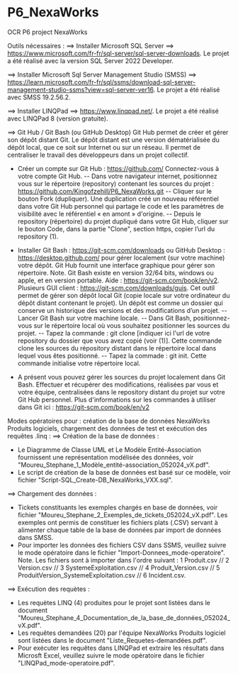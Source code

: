 # P6_NexaWorks
OCR P6 project NexaWorks

Outils nécessaires : 
==> Installer Microsoft SQL Server ==> https://www.microsoft.com/fr-fr/sql-server/sql-server-downloads. Le projet a été réalisé avec la version SQL Server 2022 Developer.

==> Installer Microsoft Sql Server Management Studio (SMSS) ==> https://learn.microsoft.com/fr-fr/sql/ssms/download-sql-server-management-studio-ssms?view=sql-server-ver16. Le projet a été réalisé avec SMSS 19.2.56.2.
  
==> Installer LINQPad ==> https://www.linqpad.net/.
Le projet a été réalisé avec LINQPad 8 (version gratuite).

==> Git Hub / Git Bash (ou GitHub Desktop)
Git Hub permet de créer et gérer son dépôt distant Git. Le dépôt distant est une version dématérialisée du dépôt local, que ce soit sur Internet ou sur un réseau. Il permet de centraliser le travail des développeurs dans un projet collectif.
- Créer un compte sur Git Hub : https://github.com/
 Connectez-vous à votre compte Git Hub.
-- Dans votre navigateur internet, positionnez vous sur le répertoire (repository) contenant les sources du projet : https://github.com/Kingofzehill/P6_NexaWorks.git
-- Cliquer sur le bouton Fork (dupliquer). Une duplication créé un nouveau référentiel dans votre Git Hub personnel qui partage le code et les paramètres de visibilité avec le référentiel « en amont » d'origine.
-- Depuis le repository (répertoire) du projet dupliqué dans votre Git Hub, cliquer sur le bouton Code, dans la partie "Clone", section https, copier l’url du repository (1).

- Installer Git Bash : https://git-scm.com/downloads ou GitHub Desktop : https://desktop.github.com/ pour gérer localement (sur votre machine) votre dépôt. Git Hub fournit une interface graphique pour gérer son répertoire.
Note. Git Bash existe en version 32/64 bits, windows ou apple, et en version portable. Aide : https://git-scm.com/book/en/v2. Plusieurs GUI client : https://git-scm.com/downloads/guis.
Cet outil permet de gérer son dépôt local Git (copie locale sur votre ordinateur du dépôt distant contenant le projet). Un dépôt est comme un dossier qui conserve un historique des versions et des modifications d’un projet. 
-- Lancer Git Bash sur votre machine locale.
-- Dans Git Bash, positionnez-vous sur le répertoire local où vous souhaitez positionner les sources du projet.
-- Tapez la commande : git clone [indiquer ici l'url de votre repository du dossier que vous avez copié (voir (1)].
Cette commande clone les sources du répository distant dans le répertoire local dans lequel vous êtes positionné.
-- Tapez la commade : git init.
Cette commande initialise votre répertoire local.

- A présent vous pouvez gérer les sources du projet localement dans Git Bash. Effectuer et récupérer des modifications, réalisées par vous et votre équipe, centralisées dans le repository distant du projet sur votre Git Hub personnel. 
Plus d'informations sur les commandes à utiliser dans Git ici : https://git-scm.com/book/en/v2


Modes opératoires pour : création de la base de données NexaWorks Produits logiciels, chargement des données de test et exécution des requêtes .linq :
==> Création de la base de données :
- Le Diagramme de Classe UML et Le Modèle Entité-Association fournissent une représentation modélisée des données, voir  "Moureu_Stephane_1_Modèle_entité-association_052024_vX.pdf".
- Le script de création de la base de données est basé sur ce modèle, voir fichier "Script-SQL_Create-DB_NexaWorks_VXX.sql".

==> Chargement des données : 
- Tickets constituants les exemples chargés en base de données, voir fichier "Moureu_Stephane_2_Exemples_de_tickets_052024_vX.pdf". Les exemples ont permis de constituer les fichiers plats (.CSV) servant à alimenter chaque table de la base de données par import de données dans SMSS. 				
- Pour importer les données des fichiers CSV dans SSMS, veuillez suivre le mode opératoire dans le fichier "Import-Donnees_mode-operatoire". Note. Les fichiers sont à importer dans l'ordre suivant : 1 Produit.csv // 2 Version.csv // 3 SystemeExploitation.csv // 4 Produit_Version.csv // 5 ProduitVersion_SystemeExploitation.csv // 6 Incident.csv.

==> Exécution des requètes : 
- Les requètes LINQ (4) produites pour le projet sont listées dans le document "Moureu_Stephane_4_Documentation_de_la_base_de_données_052024_vX.pdf".
- Les requêtes demandées (20) par l'équipe NexaWorks Produits logiciel sont listées dans le document "Liste_Requetes-demandées.pdf".
- Pour exécuter les requêtes dans LINQPad et extraire les résultats dans Microsft Excel, veuillez suivre le mode opératoire dans le fichier "LINQPad_mode-operatoire.pdf". 
